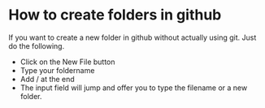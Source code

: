 # How to create folders in github 

If you want to create a new folder in github without actually using git. Just do the following. 

 - Click on the New File button 
 - Type your foldername 
 - Add / at the end 
 - The input field will jump and offer you to type the filename or a new folder. 
